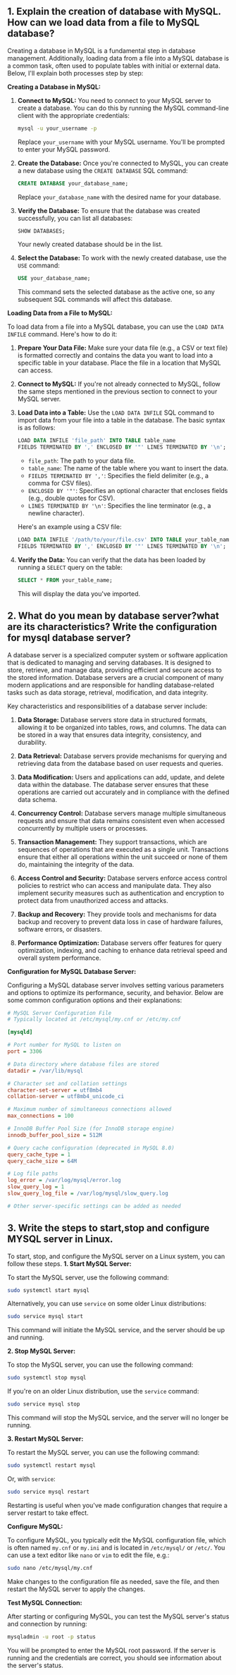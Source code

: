 ## 1. Explain the creation of database with MySQL. How can we load data from a file to MySQL database?
Creating a database in MySQL is a fundamental step in database management. Additionally, loading data from a file into a MySQL database is a common task, often used to populate tables with initial or external data. Below, I'll explain both processes step by step:

**Creating a Database in MySQL:**

1. **Connect to MySQL:** You need to connect to your MySQL server to create a database. You can do this by running the MySQL command-line client with the appropriate credentials:

   ```bash
   mysql -u your_username -p
   ```

   Replace `your_username` with your MySQL username. You'll be prompted to enter your MySQL password.

2. **Create the Database:** Once you're connected to MySQL, you can create a new database using the `CREATE DATABASE` SQL command:

   ```sql
   CREATE DATABASE your_database_name;
   ```

   Replace `your_database_name` with the desired name for your database.

3. **Verify the Database:** To ensure that the database was created successfully, you can list all databases:

   ```sql
   SHOW DATABASES;
   ```

   Your newly created database should be in the list.

4. **Select the Database:** To work with the newly created database, use the `USE` command:

   ```sql
   USE your_database_name;
   ```

   This command sets the selected database as the active one, so any subsequent SQL commands will affect this database.

**Loading Data from a File to MySQL:**

To load data from a file into a MySQL database, you can use the `LOAD DATA INFILE` command. Here's how to do it:

1. **Prepare Your Data File:** Make sure your data file (e.g., a CSV or text file) is formatted correctly and contains the data you want to load into a specific table in your database. Place the file in a location that MySQL can access.

2. **Connect to MySQL:** If you're not already connected to MySQL, follow the same steps mentioned in the previous section to connect to your MySQL server.

3. **Load Data into a Table:** Use the `LOAD DATA INFILE` SQL command to import data from your file into a table in the database. The basic syntax is as follows:

   ```sql
   LOAD DATA INFILE 'file_path' INTO TABLE table_name
   FIELDS TERMINATED BY ',' ENCLOSED BY '"' LINES TERMINATED BY '\n';
   ```

   - `file_path`: The path to your data file.
   - `table_name`: The name of the table where you want to insert the data.
   - `FIELDS TERMINATED BY ','`: Specifies the field delimiter (e.g., a comma for CSV files).
   - `ENCLOSED BY '"'`: Specifies an optional character that encloses fields (e.g., double quotes for CSV).
   - `LINES TERMINATED BY '\n'`: Specifies the line terminator (e.g., a newline character).

   Here's an example using a CSV file:

   ```sql
   LOAD DATA INFILE '/path/to/your/file.csv' INTO TABLE your_table_name
   FIELDS TERMINATED BY ',' ENCLOSED BY '"' LINES TERMINATED BY '\n';
   ```

4. **Verify the Data:** You can verify that the data has been loaded by running a `SELECT` query on the table:

   ```sql
   SELECT * FROM your_table_name;
   ```

   This will display the data you've imported.

## 2. What do you mean by database server?what are its characteristics? Write the configuration for mysql database server?
A database server is a specialized computer system or software application that is dedicated to managing and serving databases. It is designed to store, retrieve, and manage data, providing efficient and secure access to the stored information. Database servers are a crucial component of many modern applications and are responsible for handling database-related tasks such as data storage, retrieval, modification, and data integrity.

Key characteristics and responsibilities of a database server include:

1. **Data Storage:** Database servers store data in structured formats, allowing it to be organized into tables, rows, and columns. The data can be stored in a way that ensures data integrity, consistency, and durability.

2. **Data Retrieval:** Database servers provide mechanisms for querying and retrieving data from the database based on user requests and queries.

3. **Data Modification:** Users and applications can add, update, and delete data within the database. The database server ensures that these operations are carried out accurately and in compliance with the defined data schema.

4. **Concurrency Control:** Database servers manage multiple simultaneous requests and ensure that data remains consistent even when accessed concurrently by multiple users or processes.

5. **Transaction Management:** They support transactions, which are sequences of operations that are executed as a single unit. Transactions ensure that either all operations within the unit succeed or none of them do, maintaining the integrity of the data.

6. **Access Control and Security:** Database servers enforce access control policies to restrict who can access and manipulate data. They also implement security measures such as authentication and encryption to protect data from unauthorized access and attacks.

7. **Backup and Recovery:** They provide tools and mechanisms for data backup and recovery to prevent data loss in case of hardware failures, software errors, or disasters.

8. **Performance Optimization:** Database servers offer features for query optimization, indexing, and caching to enhance data retrieval speed and overall system performance.

**Configuration for MySQL Database Server:**

Configuring a MySQL database server involves setting various parameters and options to optimize its performance, security, and behavior. Below are some common configuration options and their explanations:

```ini
# MySQL Server Configuration File
# Typically located at /etc/mysql/my.cnf or /etc/my.cnf

[mysqld]

# Port number for MySQL to listen on
port = 3306

# Data directory where database files are stored
datadir = /var/lib/mysql

# Character set and collation settings
character-set-server = utf8mb4
collation-server = utf8mb4_unicode_ci

# Maximum number of simultaneous connections allowed
max_connections = 100

# InnoDB Buffer Pool Size (for InnoDB storage engine)
innodb_buffer_pool_size = 512M

# Query cache configuration (deprecated in MySQL 8.0)
query_cache_type = 1
query_cache_size = 64M

# Log file paths
log_error = /var/log/mysql/error.log
slow_query_log = 1
slow_query_log_file = /var/log/mysql/slow_query.log

# Other server-specific settings can be added as needed
```

## 3.  Write the steps to start,stop and configure MYSQL server in Linux.
To start, stop, and configure the MySQL server on a Linux system, you can follow these steps.
**1. Start MySQL Server:**

   To start the MySQL server, use the following command:

   ```bash
   sudo systemctl start mysql
   ```

   Alternatively, you can use `service` on some older Linux distributions:

   ```bash
   sudo service mysql start
   ```

   This command will initiate the MySQL service, and the server should be up and running.

**2. Stop MySQL Server:**

   To stop the MySQL server, you can use the following command:

   ```bash
   sudo systemctl stop mysql
   ```

   If you're on an older Linux distribution, use the `service` command:

   ```bash
   sudo service mysql stop
   ```

   This command will stop the MySQL service, and the server will no longer be running.

**3. Restart MySQL Server:**

   To restart the MySQL server, you can use the following command:

   ```bash
   sudo systemctl restart mysql
   ```

   Or, with `service`:

   ```bash
   sudo service mysql restart
   ```

   Restarting is useful when you've made configuration changes that require a server restart to take effect.


**Configure MySQL:**

   To configure MySQL, you typically edit the MySQL configuration file, which is often named `my.cnf` or `my.ini` and is located in `/etc/mysql/` or `/etc/`. You can use a text editor like `nano` or `vim` to edit the file, e.g.:

   ```bash
   sudo nano /etc/mysql/my.cnf
   ```

   Make changes to the configuration file as needed, save the file, and then restart the MySQL server to apply the changes.

**Test MySQL Connection:**

   After starting or configuring MySQL, you can test the MySQL server's status and connection by running:

   ```bash
   mysqladmin -u root -p status
   ```

   You will be prompted to enter the MySQL root password. If the server is running and the credentials are correct, you should see information about the server's status.

